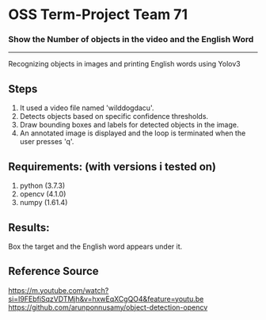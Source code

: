 # OSS Term-Project Team 71
### Show the Number of objects in the video and the English Word
--------------------------
Recognizing objects in images and printing English words using Yolov3

## **Steps**
1. It used a video file named 'wilddogdacu'.
2. Detects objects based on specific confidence thresholds.
3. Draw bounding boxes and labels for detected objects in the image.
4. An annotated image is displayed and the loop is terminated when the user presses 'q'.

 ## **Requirements: (with versions i tested on)**
 1. python          (3.7.3)
 2. opencv          (4.1.0)
 3. numpy           (1.61.4)

## **Results:**
Box the target and the English word appears under it.

## **Reference Source**
https://m.youtube.com/watch?si=I9FEbfiSqzVDTMjh&v=hxwEqXCgQO4&feature=youtu.be
https://github.com/arunponnusamy/object-detection-opencv
